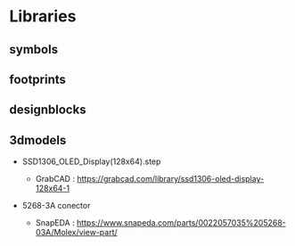 # Libraries

## symbols

## footprints

## designblocks

## 3dmodels

- SSD1306_OLED_Display(128x64).step
  - GrabCAD : https://grabcad.com/library/ssd1306-oled-display-128x64-1

- 5268-3A conector
  - SnapEDA : https://www.snapeda.com/parts/0022057035%205268-03A/Molex/view-part/